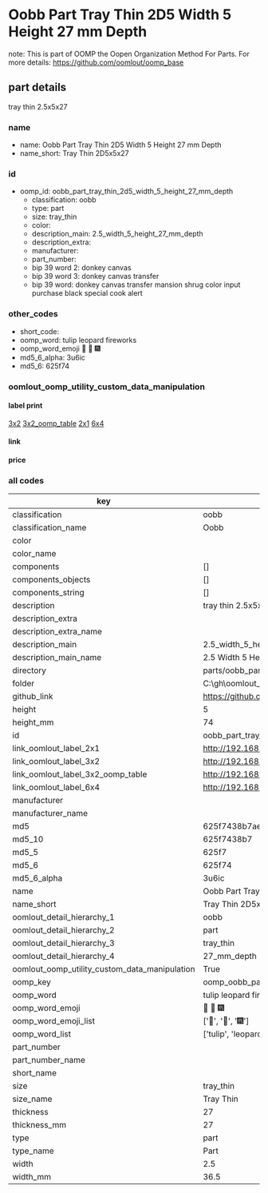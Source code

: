 # Oobb Part Tray Thin 2D5 Width 5 Height 27 mm Depth  

note: This is part of OOMP the Oopen Organization Method For Parts. For more details: https://github.com/oomlout/oomp_base

##  part details
  



tray thin 2.5x5x27



### name
* name: Oobb Part Tray Thin 2D5 Width 5 Height 27 mm Depth
* name_short: Tray Thin 2D5x5x27 
### id
* oomp_id: oobb_part_tray_thin_2d5_width_5_height_27_mm_depth
  * classification: oobb
  * type: part
  * size: tray_thin
  * color: 
  * description_main: 2.5_width_5_height_27_mm_depth
  * description_extra: 
  * manufacturer: 
  * part_number: 
  * bip 39 word 2: donkey canvas
  * bip 39 word 3: donkey canvas transfer
  * bip 39 word: donkey canvas transfer mansion shrug color input purchase black special cook alert

### other_codes
* short_code: 
* oomp_word: tulip leopard fireworks
* oomp_word_emoji :tulip: :leopard: :fireworks:
* md5_6_alpha: 3u6ic
* md5_6: 625f74






### oomlout_oomp_utility_custom_data_manipulation
#### label print
[3x2](http://192.168.1.245:1112/?label=oomp%203u6ic)
[3x2_oomp_table](http://192.168.1.108:1112/?label=oomp%203u6ic)
[2x1](http://192.168.1.242:1112/?label=oomp%203u6ic)
[6x4](http://192.168.1.55:1112/?label=oomp%203u6ic)    

#### link

                              

#### price







### all codes 
| key | value |  
| --- | --- |  
| classification | oobb |  
| classification_name | Oobb |  
| color |  |  
| color_name |  |  
| components | [] |  
| components_objects | [] |  
| components_string | [] |  
| description | tray thin 2.5x5x27 |  
| description_extra |  |  
| description_extra_name |  |  
| description_main | 2.5_width_5_height_27_mm_depth |  
| description_main_name | 2.5 Width 5 Height 27 mm Depth |  
| directory | parts/oobb_part_tray_thin_2d5_width_5_height_27_mm_depth |  
| folder | C:\gh\oomlout_oobb_version_4_generated_parts\parts\oobb_part_tray_thin_2d5_width_5_height_27_mm_depth |  
| github_link | https://github.com/oomlout/oomlout_oomp_part_src/tree/main/parts/oobb_part_tray_thin_2d5_width_5_height_27_mm_depth |  
| height | 5 |  
| height_mm | 74 |  
| id | oobb_part_tray_thin_2d5_width_5_height_27_mm_depth |  
| link_oomlout_label_2x1 | http://192.168.1.242:1112/?label=oomp%203u6ic |  
| link_oomlout_label_3x2 | http://192.168.1.245:1112/?label=oomp%203u6ic |  
| link_oomlout_label_3x2_oomp_table | http://192.168.1.108:1112/?label=oomp%203u6ic |  
| link_oomlout_label_6x4 | http://192.168.1.55:1112/?label=oomp%203u6ic |  
| manufacturer |  |  
| manufacturer_name |  |  
| md5 | 625f7438b7ae2e94b6e3a875ce486a09 |  
| md5_10 | 625f7438b7 |  
| md5_5 | 625f7 |  
| md5_6 | 625f74 |  
| md5_6_alpha | 3u6ic |  
| name | Oobb Part Tray Thin 2D5 Width 5 Height 27 mm Depth |  
| name_short | Tray Thin 2D5x5x27  |  
| oomlout_detail_hierarchy_1 | oobb |  
| oomlout_detail_hierarchy_2 | part |  
| oomlout_detail_hierarchy_3 | tray_thin |  
| oomlout_detail_hierarchy_4 | 27_mm_depth |  
| oomlout_oomp_utility_custom_data_manipulation | True |  
| oomp_key | oomp_oobb_part_tray_thin_2d5_width_5_height_27_mm_depth |  
| oomp_word | tulip leopard fireworks |  
| oomp_word_emoji | :tulip: :leopard: :fireworks: |  
| oomp_word_emoji_list | [':tulip:', ':leopard:', ':fireworks:'] |  
| oomp_word_list | ['tulip', 'leopard', 'fireworks'] |  
| part_number |  |  
| part_number_name |  |  
| short_name |  |  
| size | tray_thin |  
| size_name | Tray Thin |  
| thickness | 27 |  
| thickness_mm | 27 |  
| type | part |  
| type_name | Part |  
| width | 2.5 |  
| width_mm | 36.5 |  
